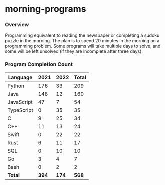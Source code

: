 # morning-programs

### Overview

Programming equivalent to reading the newspaper or completing a sudoku puzzle in the morning.  The plan is to spend 20 
minutes in the morning on a programming problem.  Some programs will take multiple days to solve, and some will be left 
unsolved (if they are incomplete after three days).

### Program Completion Count

| Language     | 2021    | 2022    | Total   |
|--------------|---------|---------|---------|
| Python       | 176     | 33      | 209     |
| Java         | 148     | 12      | 160     |
| JavaScript   | 47      | 7       | 54      |
| TypeScript   | 0       | 35      | 35      |
| C            | 9       | 25      | 34      |
| C++          | 11      | 13      | 24      |
| Swift        | 0       | 22      | 22      |
| Rust         | 6       | 11      | 17      |
| SQL          | 0       | 10      | 10      |
| Go           | 3       | 4       | 7       |
| Bash         | 0       | 2       | 2       |
| **Total**    | **394** | **174** | **568** |
